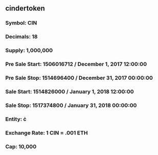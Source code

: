 ## cindertoken

### Symbol: CIN
### Decimals: 18
### Supply: 1,000,000
### Pre Sale Start: 1506016712 / December 1, 2017 12:00:00
### Pre Sale Stop: 1514696400 / December 31, 2017 00:00:00
### Sale Start: 1514826000 / January 1, 2018 12:00:00
### Sale Stop: 1517374800 / January 31, 2018 00:00:00
### Entity: ċ
### Exchange Rate: 1 CIN = .001 ETH
### Cap: 10,000
